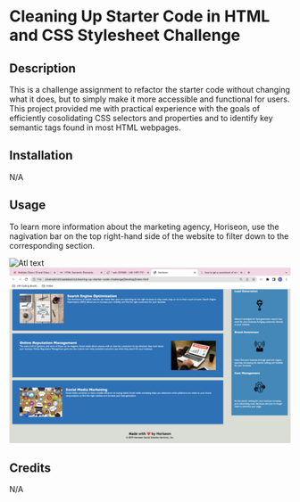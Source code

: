 # Cleaning Up Starter Code in HTML and CSS Stylesheet Challenge

## Description

This is a challenge assignment to refactor the starter code without changing what it does, but to simply make it more accessible and functional for users. This project provided me with practical experience with the goals of efficiently cosolidating CSS selectors and properties and to identify key semantic tags found in most HTML webpages.

## Installation
N/A

## Usage
To learn more information about the marketing agency, Horiseon, use the nagivation bar on the top right-hand side of the website to filter down to the corresponding section.

![Atl text](Develop/assets/images/screenshot1.png "Horiseon webpage")
![Atl text](Develop/assets/images/screenshot2.png "Horiseon webpage")

## Credits
N/A
